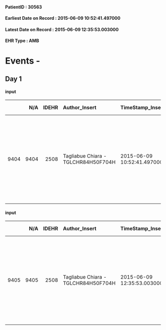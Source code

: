 
#### PatientID : 30563
#### Earliest Date on Record : 2015-06-09 10:52:41.497000
#### Latest Date on Record : 2015-06-09 12:35:53.003000
#### EHR Type : AMB

# Events - 

## Day 1

#### input
|      |    N/A |   IDEHR | Author_Insert                       | TimeStamp_Insert           | EHRType   |   PatientID |   IDDigitalSignDocument | persone_vicine   |   Unnamed: 0_x.1 |   IDANAMNESI_SOCIALE | FamigliaAltro   | FamigliaAltro_T   |   Non_Rilevabile_x.1 | Note_Non_Rilevabile_x.1   | opt_Problemi   | Note_I                                                                               | chk_contr_sintomi   | chk_competenza                                 | opt_paziente_a   | opt_famiglia_a   | opt_adeguatezza   | ds_note_ad                                                                                                                                                                        | opt_paziente_solo   | ds_note_con      | opt_presente_assente   | Presenza_minori   | Caregiver_principale   | opt_capacita     | ds_familiari_coinv              | opt_necessario   | opt_presente   | opt_risorse_ec   | opt_paziente_ad   | opt_caregiver_ad   | Needs               | opt_disponibilita_f   | opt_disponibilit_paz   |
|-----:|-------:|--------:|:------------------------------------|:---------------------------|:----------|------------:|------------------------:|:-----------------|-----------------:|---------------------:|:----------------|:------------------|---------------------:|:--------------------------|:---------------|:-------------------------------------------------------------------------------------|:--------------------|:-----------------------------------------------|:-----------------|:-----------------|:------------------|:----------------------------------------------------------------------------------------------------------------------------------------------------------------------------------|:--------------------|:-----------------|:-----------------------|:------------------|:-----------------------|:-----------------|:--------------------------------|:-----------------|:---------------|:-----------------|:------------------|:-------------------|:--------------------|:----------------------|:-----------------------|
| 9404 |   9404 |    2508 | Tagliabue Chiara - TGLCHR84H50F704H | 2015-06-09 10:52:41.497000 | AMB       |       30563 |                   84280 | N/A              |             1068 |                  684 | Si#1            | Si#1              |                    0 | NR                        | No#0           | Non si conosce il grado di consapevolezza del pz. relativamente alla sua condizione. | controllo sintomi#0 | competenza/capacit√† assistenziale caregiver#0 | Indefinite#2     | Congruenti#1     | No#0              | Il pz. vive solo. Presenti due sorelle fuori casa. Una delle due, Carmen, deambula con l'utilizzo di stampelle. Presente una vicina di casa che collabora nell'assistenza del pz. | Si#1                | Il pz. vive solo | Presente#1             | No#0              | neighbor               | Incrementabile#1 | vicina di casa e sorella Carmen | Si#1             | No#0           | Da valutare#2    | Parziale#1        | Totale#2           | Clinici#0;Sociali#1 | Da verificare#2       | Da verificare#2        |

#### input
|      |    N/A |   IDEHR | Author_Insert                       | TimeStamp_Insert           | EHRType   |   PatientID |   IDDigitalSignDocument | persone_vicine   |   Unnamed: 0_x.1 |   IDANAMNESI_SOCIALE | FamigliaAltro   | FamigliaAltro_T   |   Non_Rilevabile_x.1 | Note_Non_Rilevabile_x.1   | opt_Problemi   | Note_I                                                                               | chk_contr_sintomi   | chk_competenza                                 | opt_paziente_a   | opt_famiglia_a   | opt_adeguatezza   | ds_note_ad                                                                                                                                                                        | opt_paziente_solo   | ds_note_con      | opt_presente_assente   | Presenza_minori   | Caregiver_principale   | opt_capacita     | ds_familiari_coinv    | opt_necessario   | opt_presente   | opt_risorse_ec   | opt_paziente_ad   | opt_caregiver_ad   | Needs               | opt_disponibilita_f   | opt_disponibilit_paz   |
|-----:|-------:|--------:|:------------------------------------|:---------------------------|:----------|------------:|------------------------:|:-----------------|-----------------:|---------------------:|:----------------|:------------------|---------------------:|:--------------------------|:---------------|:-------------------------------------------------------------------------------------|:--------------------|:-----------------------------------------------|:-----------------|:-----------------|:------------------|:----------------------------------------------------------------------------------------------------------------------------------------------------------------------------------|:--------------------|:-----------------|:-----------------------|:------------------|:-----------------------|:-----------------|:----------------------|:-----------------|:---------------|:-----------------|:------------------|:-------------------|:--------------------|:----------------------|:-----------------------|
| 9405 |   9405 |    2508 | Tagliabue Chiara - TGLCHR84H50F704H | 2015-06-09 12:35:53.003000 | AMB       |       30563 |                   84327 | N/A              |             1069 |                  685 | Si#1            | Si#1              |                    0 | NR                        | No#0           | Non si conosce il grado di consapevolezza del pz. relativamente alla sua condizione. | controllo sintomi#0 | competenza/capacit√† assistenziale caregiver#0 | Indefinite#2     | Congruenti#1     | No#0              | Il pz. vive solo. Presente una vicina di casa che si occupa dell'assistenza del pz. Presenti due sorelle fuori casa. Una delle due, Carmen, deambula con l'utilizzo di stampelle. | Si#1                | Il pz. vive solo | Presente#1             | No#0              | vicina di casa Sandra  | Incrementabile#1 | vicina di casa Sandra | Si#1             | No#0           | Da valutare#2    | Parziale#1        | Totale#2           | Clinici#0;Sociali#1 | Da verificare#2       | Da verificare#2        |


